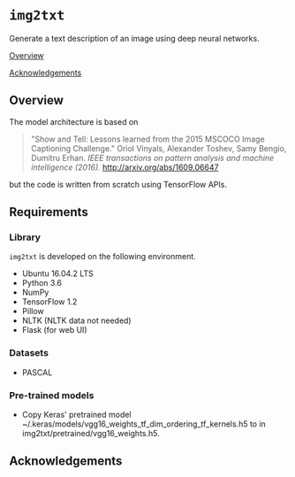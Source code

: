 # ``img2txt``
Generate a text description of an image using deep neural networks.

[Overview](#overview)

[Acknowledgements](#acknowledgements)

## Overview

The model architecture is based on

> "Show and Tell: Lessons learned from the 2015 MSCOCO Image Captioning
Challenge."
> Oriol Vinyals, Alexander Toshev, Samy Bengio, Dumitru Erhan.
> *IEEE transactions on pattern analysis and machine intelligence (2016).*
> http://arxiv.org/abs/1609.06647

but the code is written from scratch using TensorFlow APIs.


## Requirements

### Library
``img2txt`` is developed on the following environment.
* Ubuntu 16.04.2 LTS
* Python 3.6
* NumPy
* TensorFlow 1.2
* Pillow
* NLTK (NLTK data not needed)
* Flask (for web UI)

### Datasets
* PASCAL


### Pre-trained models
* Copy Keras' pretrained model ~/.keras/models/vgg16_weights_tf_dim_ordering_tf_kernels.h5 to in img2txt/pretrained/vgg16_weights.h5.

## Acknowledgements
